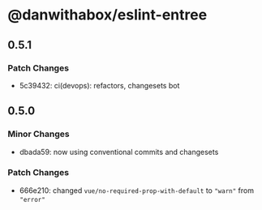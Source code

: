 # @danwithabox/eslint-entree

## 0.5.1

### Patch Changes

- 5c39432: ci(devops): refactors, changesets bot

## 0.5.0

### Minor Changes

- dbada59: now using conventional commits and changesets

### Patch Changes

- 666e210: changed `vue/no-required-prop-with-default` to `"warn"` from `"error"`
